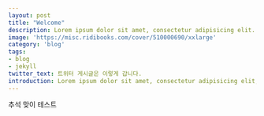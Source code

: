 ```yaml
---
layout: post
title: "Welcome"
description: Lorem ipsum dolor sit amet, consectetur adipisicing elit.
image: 'https://misc.ridibooks.com/cover/510000690/xxlarge'
category: 'blog'
tags:
- blog
- jekyll
twitter_text: 트위터 게시글은 이렇게 갑니다.
introduction: Lorem ipsum dolor sit amet, consectetur adipisicing elit, sed do eiusmod tempor incididunt ut labore et dolore magna aliqua.
---
```

 
추석 맞이 테스트
